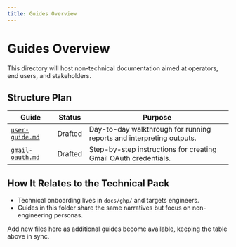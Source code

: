 ```yaml
---
title: Guides Overview
---
```


# Guides Overview

This directory will host non-technical documentation aimed at operators, end users, and stakeholders.

## Structure Plan

| Guide | Status | Purpose |
| ----- | ------ | ------- |
| [`user-guide.md`](user-guide.md) | Drafted | Day-to-day walkthrough for running reports and interpreting outputs. |
| [`gmail-oauth.md`](gmail-oauth.md) | Drafted | Step-by-step instructions for creating Gmail OAuth credentials. |

## How It Relates to the Technical Pack

- Technical onboarding lives in `docs/ghp/` and targets engineers.
- Guides in this folder share the same narratives but focus on non-engineering personas.

Add new files here as additional guides become available, keeping the table above in sync.
